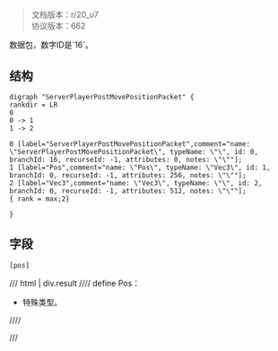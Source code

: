 # <!-- md:samp ServerPlayerPostMovePositionPacket -->

> 文档版本：r/20_u7<br/>协议版本：662

<!-- md:samp ServerPlayerPostMovePositionPacket -->数据包，数字ID是`16`。

## 结构

```viz
digraph "ServerPlayerPostMovePositionPacket" {
rankdir = LR
0
0 -> 1
1 -> 2

0 [label="ServerPlayerPostMovePositionPacket",comment="name: \"ServerPlayerPostMovePositionPacket\", typeName: \"\", id: 0, branchId: 16, recurseId: -1, attributes: 0, notes: \"\""];
1 [label="Pos",comment="name: \"Pos\", typeName: \"Vec3\", id: 1, branchId: 0, recurseId: -1, attributes: 256, notes: \"\""];
2 [label="Vec3",comment="name: \"Vec3\", typeName: \"\", id: 2, branchId: 0, recurseId: -1, attributes: 512, notes: \"\""];
{ rank = max;2}

}

```

## 字段

```title='ServerPlayerPostMovePositionPacket'
[pos]
```

/// html | div.result
//// define
Pos：[<!-- md:samp Vec3 -->](../types/vec3.md)

- 特殊类型。


////

///

